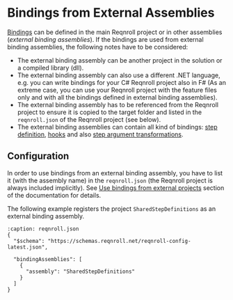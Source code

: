 # Bindings from External Assemblies

[Bindings](bindings) can be defined in the main Reqnroll project or in other assemblies (_external binding assemblies_). If the bindings are used from external binding assemblies, the following notes have to be considered:

- The external binding assembly can be another project in the solution or a compiled library (dll).
- The external binding assembly can also use a different .NET language, e.g. you can write bindings for your C# Reqnroll project also in F# (As an extreme case, you can use your Reqnroll project with the feature files only and with all the bindings defined in external binding assemblies).
- The external binding assembly has to be referenced from the Reqnroll project to ensure it is copied to the target folder and listed in the `reqnroll.json` of the Reqnroll project (see below).
- The external binding assemblies can contain all kind of bindings: [step definition](step-definitions), [hooks](hooks) and also [step argument transformations](step-argument-conversions).

## Configuration

In order to use bindings from an external binding assembly, you have to list it (with the assembly name) in the `reqnroll.json` (the Reqnroll project is always included implicitly). See [Use bindings from external projects](../installation/configuration.md#use-bindings-from-external-projects) section of the documentation for details. 

The following example registers the project `SharedStepDefinitions` as an external binding assembly.

```{code-block} json
:caption: reqnroll.json
{
  "$schema": "https://schemas.reqnroll.net/reqnroll-config-latest.json",

  "bindingAssemblies": [
    { 
      "assembly": "SharedStepDefinitions"
    }
  ]
}
```
